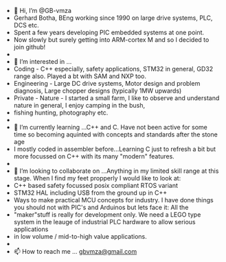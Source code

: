 - 👋 Hi, I’m @GB-vmza
- Gerhard Botha, BEng working since 1990 on large drive systems, PLC, DCS etc. 
- Spent a few years developing PIC embedded systems at one point. 
- Now slowly but surely getting into ARM-cortex M and so I decided to join github!
- 
- 👀 I’m interested in ...
- Coding - C++ especially, safety applications, STM32 in general, GD32 range also. Played a bt with SAM and NXP too.
- Engineering - Large DC drive systems, Motor design and problem diagnosis, Large chopper designs (typically 1MW upwards)
- Private - Nature - I started a small farm, I like to observe and understand nature in general, I enjoy camping in the bush,
- fishing hunting, photography etc.
- 
- 🌱 I’m currently learning ...C++ and C. Have not been active for some time so becoming aquinted with concepts and standards after the stone age
- I mostly coded in assembler before...Learning C just to refresh a bit but more focussed on C++ with its many "modern" features. 
- 
- 💞️ I’m looking to collaborate on ...Anything in my limited skill range at this stage. When I find my feet propperly I would like to look at:
- C++ based safety focussed posix compliant RTOS variant
- STM32 HAL including USB from the ground up in C++
- Ways to make practical MCU concepts for industry. I have done things you should not with PIC's and Arduinos but lets face it: All the
- "maker"stuff is really for development only. We need a LEGO type system in the leauge of industrial PLC hardware to allow serious applications
- in low volume / mid-to-high value applications.
-  
- 📫 How to reach me ... gbvmza@gmail.com

<!---
GB-vmza/GB-vmza is a ✨ special ✨ repository because its `README.md` (this file) appears on your GitHub profile.
You can click the Preview link to take a look at your changes.
--->
